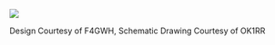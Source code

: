 ![](https://cloud.githubusercontent.com/assets/3332720/18878521/ef36817a-849e-11e6-90c3-baf8701a33f2.png)

Design Courtesy of F4GWH, Schematic Drawing Courtesy of OK1RR